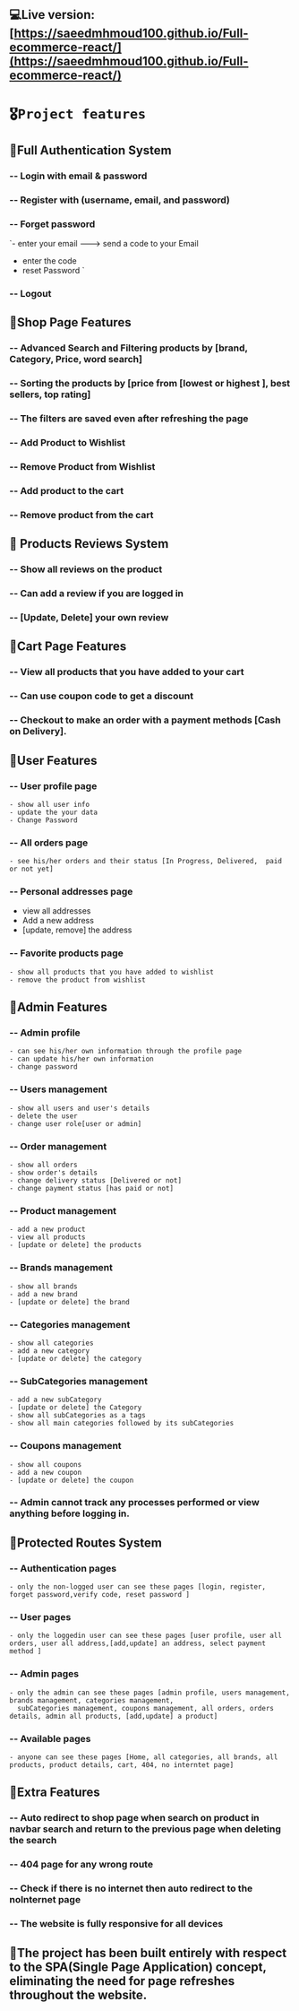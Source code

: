 ## 💻Live version: [https://saeedmhmoud100.github.io/Full-ecommerce-react/](https://saeedmhmoud100.github.io/Full-ecommerce-react/)

# `🎖️Project features`

## 📌Full Authentication System
 ### -- Login with email & password
 ### -- Register with (username, email, and password)
 ### -- Forget password
   `- enter your email ---> send a code to your Email   
   - enter the code   
   - reset Password  `  
 ### -- Logout

## 📌Shop Page Features
 ### -- Advanced Search and Filtering products by [brand, Category, Price, word search]
 ### -- Sorting the products by [price from [lowest or highest ], best sellers, top rating]
 ### -- The filters are saved even after refreshing the page 
 ### -- Add Product to Wishlist
 ### -- Remove Product from Wishlist
 ### -- Add product to the cart
 ### -- Remove product from the cart

## 📌 Products Reviews System
 ### -- Show all reviews on the product
 ### -- Can add a review if you are logged in
 ### -- [Update, Delete] your own review

## 📌Cart Page Features
 ### -- View all products that you have added to your cart
 ### -- Can use coupon code to get a discount
 ### -- Checkout to make an order with a payment methods [Cash on Delivery].

## 📌User Features
 ### -- User profile page
    - show all user info
    - update the your data
    - Change Password
 ### -- All orders page
    - see his/her orders and their status [In Progress, Delivered,  paid or not yet]
 ### -- Personal addresses page
   - view all addresses
   - Add a new address
   - [update, remove] the address
 ### -- Favorite products page
    - show all products that you have added to wishlist
    - remove the product from wishlist


## 📌Admin Features
 ### -- Admin profile
    - can see his/her own information through the profile page
    - can update his/her own information
    - change password
 ### -- Users management
    - show all users and user's details
    - delete the user
    - change user role[user or admin]
 ### -- Order management
    - show all orders
    - show order's details
    - change delivery status [Delivered or not]
    - change payment status [has paid or not]
 ### -- Product management
    - add a new product
    - view all products 
    - [update or delete] the products
 ### -- Brands management
    - show all brands
    - add a new brand
    - [update or delete] the brand
 ### -- Categories management
    - show all categories
    - add a new category
    - [update or delete] the category
 ### -- SubCategories management
    - add a new subCategory
    - [update or delete] the Category
    - show all subCategories as a tags
    - show all main categories followed by its subCategories
 ### -- Coupons management
    - show all coupons
    - add a new coupon
    - [update or delete] the coupon
 ### -- Admin cannot track any processes performed or view anything before logging in.


## 📌Protected Routes System
 ### -- Authentication pages
    - only the non-logged user can see these pages [login, register, forget password,verify code, reset password ]
 ### -- User pages
    - only the loggedin user can see these pages [user profile, user all orders, user all address,[add,update] an address, select payment method ]
 ### -- Admin pages
    - only the admin can see these pages [admin profile, users management, brands management, categories management,
      subCategories management, coupons management, all orders, orders details, admin all products, [add,update] a product]
 ### -- Available pages
    - anyone can see these pages [Home, all categories, all brands, all products, product details, cart, 404, no interntet page]

## 📌Extra Features
 ### -- Auto redirect to shop page when search on product in navbar search and return to the previous page when deleting the search
 ### -- 404 page for any wrong route
 ### -- Check if there is no internet then auto redirect to the noInternet page
 ### -- The website is fully responsive for all devices

## 📌The project has been built entirely with respect to the SPA(Single Page Application) concept, eliminating the need for page refreshes throughout the website.


